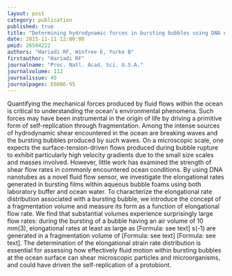 ```yaml
---
layout: post
category: publication
published: true
title: "Determining hydrodynamic forces in bursting bubbles using DNA nanotube mechanics."
date: 2015-11-11 12:00:00
pmid: 26504222
authors: "Hariadi RF, Winfree E, Yurke B"
firstauthor: "Hariadi RF"
journalname: "Proc. Natl. Acad. Sci. U.S.A."
journalvolume: 112
journalissue: 45
journalpages: E6086-95
---
```


Quantifying the mechanical forces produced by fluid flows within the ocean is critical to understanding the ocean's environmental phenomena. Such forces may have been instrumental in the origin of life by driving a primitive form of self-replication through fragmentation. Among the intense sources of hydrodynamic shear encountered in the ocean are breaking waves and the bursting bubbles produced by such waves. On a microscopic scale, one expects the surface-tension-driven flows produced during bubble rupture to exhibit particularly high velocity gradients due to the small size scales and masses involved. However, little work has examined the strength of shear flow rates in commonly encountered ocean conditions. By using DNA nanotubes as a novel fluid flow sensor, we investigate the elongational rates generated in bursting films within aqueous bubble foams using both laboratory buffer and ocean water. To characterize the elongational rate distribution associated with a bursting bubble, we introduce the concept of a fragmentation volume and measure its form as a function of elongational flow rate. We find that substantial volumes experience surprisingly large flow rates: during the bursting of a bubble having an air volume of 10 mm(3), elongational rates at least as large as [Formula: see text] s(-1) are generated in a fragmentation volume of [Formula: see text] [Formula: see text]. The determination of the elongational strain rate distribution is essential for assessing how effectively fluid motion within bursting bubbles at the ocean surface can shear microscopic particles and microorganisms, and could have driven the self-replication of a protobiont.

